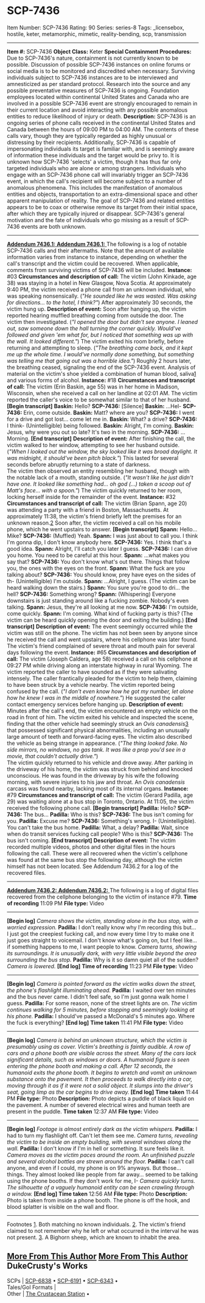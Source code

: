 # SCP-7436
Item Number: SCP-7436
Rating: 90
Series: series-8
Tags: _licensebox, hostile, keter, metamorphic, mimetic, reality-bending, scp, transmission

---

**Item #:** SCP-7436
**Object Class:** Keter
**Special Containment Procedures:** Due to SCP-7436's nature, containment is not currently known to be possible. Discussion of possible SCP-7436 instances on online forums or social media is to be monitored and discredited when necessary. Surviving individuals subject to SCP-7436 instances are to be interviewed and amnesticized as per standard protocol. Research into the source and any possible preventative measures of SCP-7436 is ongoing.
Foundation employees located within continental United States and Canada who are involved in a possible SCP-7436 event are strongly encouraged to remain in their current location and avoid interacting with any possible anomalous entities to reduce likelihood of injury or death.
**Description:** SCP-7436 is an ongoing series of phone calls received in the continental United States and Canada between the hours of 09:00 PM to 04:00 AM. The contents of these calls vary, though they are typically regarded as highly unusual or distressing by their recipients. Additionally, SCP-7436 is capable of impersonating individuals its target is familiar with, and is seemingly aware of information these individuals and the target would be privy to. It is unknown how SCP-7436 'selects' a victim, though it has thus far only targeted individuals who are alone or among strangers.
Individuals who engage with an SCP-7436 phone call will invariably trigger an SCP-7436 event, in which the call's recipient will become subject to a number of anomalous phenomena. This includes the manifestation of anomalous entities and objects, transportation to an extra-dimensional space and other apparent manipulation of reality. The goal of SCP-7436 and related entities appears to be to coax or otherwise remove its target from their initial space, after which they are typically injured or disappear. SCP-7436's general motivation and the fate of individuals who go missing as a result of SCP-7436 events are both unknown.
* * *
[**Addendum 7436.1:** ](javascript:;)
[**Addendum 7436.1:** ](javascript:;)
The following is a log of notable SCP-7436 calls and their aftermaths. Note that the amount of available information varies from instance to instance, depending on whether the call's transcript and the victim could be recovered. When applicable, comments from surviving victims of SCP-7436 will be included.
**Instance:** #03
**Circumstances and description of call:** The victim (John Kinkade, age 38) was staying in a hotel in New Glasgow, Nova Scotia. At approximately 9:40 PM, the victim received a phone call from an unknown individual, who was speaking nonsensically. (_"He sounded like he was wasted. Was asking for directions… to the hotel, I think?"_) After approximately 30 seconds, the victim hung up.
**Description of event:** Soon after hanging up, the victim reported hearing muffled breathing coming from outside the door. The victim then investigated. (_"I opened the door but didn't see anyone. I leaned out, saw someone down the hall turning the corner quickly. Would've followed and given 'em what for, but I noticed that something was up with the wall. It looked different."_) The victim exited his room briefly, before returning and attempting to sleep. (_"The breathing came back, and it kept me up the whole time. I would've normally done something, but something was telling me that going out was a horrible idea."_) Roughly 2 hours later, the breathing ceased, signaling the end of the SCP-7436 event. Analysis of material on the victim's shoe yielded a combination of human blood, saliva[1](javascript:;) and various forms of alcohol.
**Instance:** #18
**Circumstances and transcript of call:** The victim (Erin Baskin, age 55) was in her home in Madison, Wisconsin, when she received a call on her landline at 02:01 AM. The victim reported the caller's voice to be somewhat similar to that of her husband.
**[Begin transcript]**
**Baskin:** Hello?
**SCP-7436:** [Silence]
**Baskin:** …Hel-
**SCP-7436:** Erin, come outside.
**Baskin:** Matt? where are you?
**SCP-7436:** I went for a drive and got lost… come let me in.
**Baskin:** What? a drive?
**SCP-7436:** I think- (Unintelligible) being followed.
**Baskin:** Alright, I'm coming.
**Baskin:** Jesus, why were you out so late? It's two in the morning.
**SCP-7436:** …Morning.
**[End transcript]**
**Description of event:** After finishing the call, the victim walked to her window, attempting to see her husband outside. (_"When I looked out the window, the sky looked like it was broad daylight. It was midnight, it should've been pitch black."_) This lasted for several seconds before abruptly returning to a state of darkness.  
The victim then observed an entity resembling her husband, though with the notable lack of a mouth, standing outside. (_"It wasn't like he just didn't have one. It looked like something had… oh god (…) taken a scoop out of Matt's face… with a spoon."_) The victim quickly returned to her room, locking herself inside for the remainder of the event.
**Instance:** #32
**Circumstances and transcript of call:** The victim (Brian Spann, age 20) was attending a party with a friend in Boston, Massachusetts. At approximately 11:38, the victim's friend briefly left the premises for an unknown reason.[2](javascript:;) Soon after, the victim received a call on his mobile phone, which he went upstairs to answer.
**[Begin transcript]**
**Spann:** Hello… Mike?
**SCP-7436:** (Muffled) Yeah.
**Spann:** I was just about to call you. I think I'm gonna dip, I don't know anybody here.
**SCP-7436:** Yes. I think that's a good idea.
**Spann:** Alright, I'll catch you later I guess.
**SCP-7436:** I can drive you home. You need to be careful at this hour.
**Spann:** …what makes you say that?
**SCP-7436:** You don't know what's out there. Things that follow you, the ones with the eyes on the front.
**Spann:** What the fuck are you talking about?
**SCP-7436:** You should know, prey have eyes on the sides of th- (Unintelligible) I'm outside.
**Spann:** …Alright, I guess.
(The victim can be heard walking down the stairs.)
**Spann:** You sure you're good to dri… the hell?
**SCP-7436:** Something wrong?
**Spann:** (Whispering) Everyone downstairs is just standing around like a fucking zombie. Nobody's even talking.
**Spann:** Jesus, they're all looking at me now.
**SCP-7436:** I'm outside, come quickly.
**Spann:** I'm coming. What kind of fucking party is this?
(The victim can be heard quickly opening the door and exiting the building.)
**[End transcript]**
**Description of event:** The event seemingly occurred while the victim was still on the phone. The victim has not been seen by anyone since he received the call and went upstairs, where his cellphone was later found. The victim's friend complained of severe throat and mouth pain for several days following the event.
**Instance:** #65
**Circumstances and description of call:** The victim (Joseph Caldera, age 58) received a call on his cellphone at 09:27 PM while driving along an interstate highway in rural Wyoming. The victim reported the caller to have sounded as if they were salivating intensely. The caller frantically pleaded for the victim to help them, claiming to have been struck by a vehicle nearby. The victim reported being confused by the call. (_"I don't even know how he got my number, let alone how he knew I was in the middle of nowhere."_) He suggested the caller contact emergency services before hanging up.
**Description of event:** Minutes after the call's end, the victim encountered an empty vehicle on the road in front of him. The victim exited his vehicle and inspected the scene, finding that the other vehicle had seemingly struck an _Ovis canadensis_[3](javascript:;) that possessed significant physical abnormalities, including an unusually large amount of teeth and forward-facing eyes. The victim also described the vehicle as being strange in appearance. (_"The thing looked fake. No side mirrors, no windows, no gas tank. It was like a prop you'd see in a movie, that couldn't actually drive."_)  
The victim quickly returned to his vehicle and drove away. After parking in the driveway of his home, the victim was struck from behind and knocked unconscious. He was found in the driveway by his wife the following morning, with severe injuries to his jaw and throat. An _Ovis canadensis_ carcass was found nearby, lacking most of its internal organs.
**Instance:** #79
**Circumstances and transcript of call:** The victim (Gerard Padilla, age 29) was waiting alone at a bus stop in Toronto, Ontario. At 11:05, the victim received the following phone call.
**[Begin transcript]**
**Padilla:** Hello?
**SCP-7436:** The bus…
**Padilla:** Who is this?
**SCP-7436:** The bus isn't coming for you.
**Padilla:** Excuse me?
**SCP-7436:** Something's wrong. I- (Unintelligible). You can't take the bus home.
**Padilla:** What, a delay?
**Padilla:** Wait, since when do transit services fucking call people? Who is this?
**SCP-7436:** The bus isn't coming.
**[End transcript]**
**Description of event:** The victim recorded multiple videos, photos and other digital files in the hours following the call. These were all recovered when the victim's cellphone was found at the same bus stop the following day, although the victim himself has not been located. See Addendum 7436.2 for a log of the recovered files.
* * *
[**Addendum 7436.2:** ](javascript:;)
[**Addendum 7436.2:** ](javascript:;)
The following is a log of digital files recovered from the cellphone belonging to the victim of instance #79.
**Time of recording** 11:09 PM
**File type:** Video
* * *
**[Begin log]**
_Camera shows the victim, standing alone in the bus stop, with a worried expression._
**Padilla:** I don't really know why I'm recording this but… I just got the creepiest fucking call, and now every time I try to make one it just goes straight to voicemail. I don't know what's going on, but I feel like… if something happens to me, I want people to know.
_Camera turns, showing its surroundings. It is unusually dark, with very little visible beyond the area surrounding the bus stop._
**Padilla:** Why is it so damn quiet all of the sudden?
_Camera is lowered._
**[End log]**
**Time of recording** 11:23 PM
**File type:** Video
* * *
**[Begin log]**
_Camera is pointed forward as the victim walks down the street, the phone's flashlight illuminating ahead._
**Padilla:** I waited over ten minutes and the bus never came. I didn't feel safe, so I'm just gonna walk home I guess.
**Padilla:** For some reason, none of the street lights are on.
_The victim continues walking for 5 minutes, before stopping and seemingly looking at his phone._
**Padilla:** I should've passed a McDonald's 5 minutes ago. Where the fuck is everything?
**[End log]**
**Time taken** 11:41 PM
**File type:** Video
* * *
**[Begin log]**
_Camera is behind an unknown structure, which the victim is presumably using as cover. Victim's breathing is faintly audible._
_A row of cars and a phone booth are visible across the street. Many of the cars lack significant details, such as windows or doors. A humanoid figure is seen entering the phone booth and making a call._
_After 12 seconds, the humanoid exits the phone booth. It begins to wretch and vomit an unknown substance onto the pavement. It then proceeds to walk directly into a car, moving through it as if it were not a solid object. It slumps into the driver's seat, going limp as the car begins to drive away._
**[End log]**
**Time taken** 11:44 PM
**File type:** Photo
**Description:** Photo depicts a puddle of black liquid on the pavement. A number of severed electrical wires and human teeth are present in the puddle.
**Time taken** 12:37 AM
**File type:** Video
* * *
**[Begin log]**
_Footage is almost entirely dark as the victim whispers._
**Padilla:** I had to turn my flashlight off. Can't let them see me.
_Camera turns, revealing the victim to be inside an empty building, with several windows along the wall._
**Padilla:** I don't know if I'm in hell or something. It sure feels like it.
_Camera moves as the victim paces around the room. An unfinished puzzle and several alcohol bottles are strewn around the floor._
**Padilla:** I can't call anyone, and even if I could, my phone is on 9% anyways. But those… things. They almost looked like people from far away… seemed to be talking using the phone booths. If they don't work for me, I-
_Camera quickly turns. The silhouette of a vaguely humanoid entity can be seen crawling through a window._
**[End log]**
**Time taken** 12:56 AM
**File type:** Photo
**Description:** Photo is taken from inside a phone booth. The phone is off the hook, and blood splatter is visible on the wall and floor.
* * *
Footnotes
[1](javascript:;). Both matching no known individuals.
[2](javascript:;). The victim's friend claimed to not remember why he left or what occurred in the interval he was not present.
[3](javascript:;). A Bighorn sheep, which are known to inhabit the area.
  
  

[More From This Author](javascript:;)
[More From This Author](javascript:;)
DukeCrusty's Works  
---  
SCPs |  [SCP-6838](/scp-6838) • [SCP-6191](/scp-6191) • [SCP-6343](/scp-6343) •  
Tales/GoI Formats |   
Other |  [The Crustacean Station](/the-crustacean-station) •